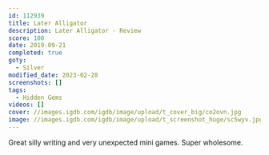 ```yaml
---
id: 112939
title: Later Alligator
description: Later Alligator - Review
score: 100
date: 2019-09-21
completed: true
goty:
  - Silver
modified_date: 2023-02-28
screenshots: []
tags:
  - Hidden Gems
videos: []
cover: //images.igdb.com/igdb/image/upload/t_cover_big/co2ovn.jpg
image: //images.igdb.com/igdb/image/upload/t_screenshot_huge/sc5wyv.jpg
---
```

Great silly writing and very unexpected mini games. Super wholesome.